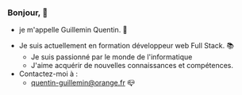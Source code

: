 ### Bonjour, :wave:
- je m'appelle Guillemin Quentin. :boy:
* Je suis actuellement en formation développeur web Full Stack. :books:
  - Je suis passionné par le monde de l'informatique
  - J'aime acquérir de nouvelles connaissances et compétences.
* Contactez-moi à :
  - quentin-guillemin@orange.fr :mailbox_closed:
